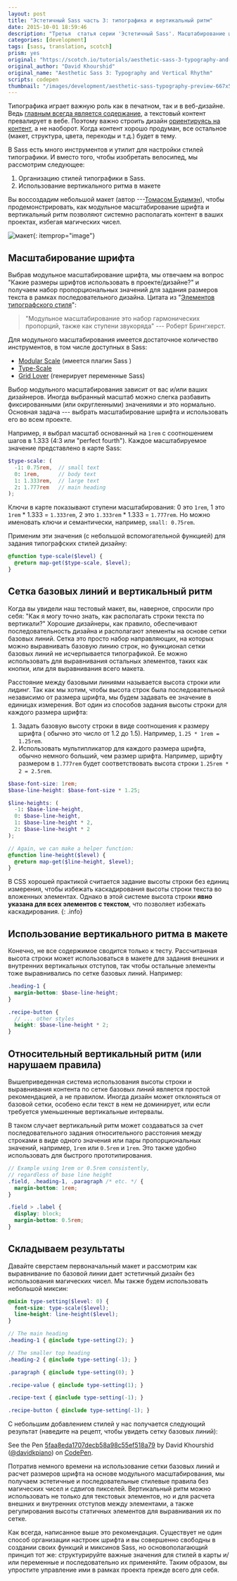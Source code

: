 ```yaml
---
layout: post
title: "Эстетичный Sass часть 3: типографика и вертикальный ритм"
date: 2015-10-01 18:59:46
description: "Третья  статья серии 'Эстетичный Sass'. Масштабирование шрифтов и  верстка макета на основе сетки базовых линий"
categories: [development]
tags: [sass, translation, scotch]
prism: yes
original: "https://scotch.io/tutorials/aesthetic-sass-3-typography-and-vertical-rhythm"
original_author: "David Khourshid"
original_name: "Aesthetic Sass 3: Typography and Vertical Rhythm"
scripts: codepen
thumbnail: "/images/development/aesthetic-sass-typography-preview-667x500.png"
---
```

Типографика играет важную роль как в печатном, так и в веб-дизайне. Ведь [главным всегда является содержание](http://www.craigbailey.net/content-is-king-by-bill-gates/), а текстовый контент превалирует в вебе. Поэтому важно строить дизайн [ориентируясь на контент](http://everydaydesigner.net/design/change-your-focus-and-design-content-first), а не наоборот. Когда контент хорошо продуман, все остальное (макет, структура, цвета, переходы и т.д.) будет в тему.

В Sass есть много инструментов и утилит для настройки стилей типографики. И вместо того, чтобы изобретать велосипед, мы рассмотрим следующее:

1. Организацию стилей типографики в Sass.
2. Использование вертикального ритма в макете

Вы воссоздадим небольшой макет (автор ---[Томасом Будимэн](https://dribbble.com/thebuddyman)), чтобы продемонстрировать, как модульное масштабирование шрифта и вертикальный ритм позволяют системно располагать контент в ваших проектах, избегая магических чисел.

![макет](/images/development/aesthetic-sass-typography-preview-667x500.png){: itemprop="image"}

## Масштабирование шрифта

Выбрав модульное масштабирование шрифта, мы отвечаем на вопрос "Какие размеры шрифтов использовать в проекте/дизайне?" и получаем набор пропорциональных значений для задания размеров текста в рамках последовательного дизайна. Цитата из "[Элементов типографского стиля](http://webtypography.net/)":

> "Модульное масштабирование это набор гармонических пропорций, также как  ступени звукоряда" --- Роберт Брингхерст.

Для модульного масштабирования имеется достаточное количество инструментов, в том числе доступных в Sass:

* [Modular Scale](http://www.modularscale.com/) (имеется плагин Sass )
* [Type-Scale](http://type-scale.com/)
* [Grid Lover](http://www.gridlover.net/) (генерирует переменные Sass)

Выбор модульного масштабирования зависит от вас и/или ваших дизайнеров. Иногда выбранный масштаб можно слегка разбавить фиксированными (или округленными) значениями и это нормально. Основная задача --- выбрать масштабирование шрифта и использовать его во всем проекте.

Например, я выбрал масштаб основанный на `1rem` с соотношением шагов в 1.333 (4:3 или "perfect fourth"). Каждое масштабируемое значение представлено в карте Sass:

```scss
$type-scale: (
  -1: 0.75rem,  // small text
  0: 1rem,      // body text
  1: 1.333rem,  // large text
  2: 1.777rem   // main heading
);

```

Ключи в карте показывают ступени масштабирования: 0 это `1rem`, 1 это `1rem` * 1.333 = `1.333rem`, 2 это `1.333rem` * 1.333 = `1.777rem`. Но можно именовать ключи и семантически, например, `small: 0.75rem`.

Применим эти значения (с небольшой вспомогательной функцией) для задания типографских стилей дизайну:

```scss
@function type-scale($level) {
  @return map-get($type-scale, $level);
}

```

## Сетка базовых линий и вертикальный ритм

Когда вы увидели наш тестовый макет, вы, наверное, спросили про себя: "Как я могу точно знать, как располагать строки текста по вертикали?" Хорошие дизайнеры, как правило, обеспечивают последовательность дизайна и располагают элементы на основе сетки базовых линий. Сетка это просто набор направляющих, на которых можно выравнивать базовую линию строк, но  функционал сетки базовых линий не исчерпывается типографикой. Ее можно использовать для выравнивания остальных элементов, таких как кнопки, или для выравнивания всего макета.

Расстояние между базовыми линиями называется высота строки или *лидинг*. Так как мы хотим, чтобы высота строк была последовательной независимо от размера шрифта, мы будем задавать ее значение в единицах измерения. Вот один из способов задания высоты строки для каждого размера шрифта:

1. Задать базовую высоту строки в виде соотношения к размеру шрифта ( обычно это число от 1.2 до 1.5). Например, `1.25 * 1rem = 1.25rem`.
2. Использовать мультипликатор для каждого размера шрифта, обычно немного больший, чем размер шрифта. Например, шрифту размером в `1.777rem` будет соответствовать высота строки `1.25rem * 2 = 2.5rem`.

```scss
$base-font-size: 1rem;
$base-line-height: $base-font-size * 1.25;

$line-heights: (
  -1: $base-line-height,
  0: $base-line-height,
  1: $base-line-height * 2,
  2: $base-line-height * 2
);

// Again, we can make a helper function:
@function line-height($level) {
  @return map-get($line-height, $level);
}

```

В CSS хорошей практикой считается задание высоты строки без единиц измерения, чтобы избежать каскадирования высоты строки текста во вложенных элементах. Однако в этой системе высота строки **явно указана для всех элементов с текстом**, что позволяет избежать каскадирования.
{: .info}

## Использование вертикального ритма в макете

Конечно, не все содержимое  сводится только к тесту. Рассчитанная высота строки может использоваться в макете для задания внешних и внутренних вертикальных отступов, так чтобы остальные элементы тоже выравнивались по сетке базовых линий. Например:

```scss
.heading-1 {
  margin-bottom: $base-line-height;
}

.recipe-button {
  // ... other styles
  height: $base-line-height * 2;
}

```

## Относительный вертикальный ритм (или нарушаем правила)

Вышеприведенная система использования высоты строки  и выравнивания контента по сетке базовых линий является простой рекомендацией, а не правилом. Иногда дизайн может отклоняться от базовой сетки, особено если текст в нем не доминирует, или если требуется уменьшенные вертикальные интервалы.

В таком случает вертикальный ритм может создаваться за счет последовательного задания относительного расстояния между строками в виде одного значения или пары пропорциональных значений, например, `1rem` или `0.5rem` и `1rem`. Это также удобно использовать для быстрого прототипирования.

```scss
// Example using 1rem or 0.5rem consistently,
// regardless of base line height
.field, .heading-1, .paragraph /* etc. */ {
  margin-bottom: 1rem;
}

.field > .label {
  display: block;
  margin-bottom: 0.5rem;
}

```

## Складываем результаты

Давайте сверстаем первоначальный макет и рассмотрим как выравнивание по базовой линии дает эстетичный дизайн без использования магических чисел. Мы также будем использовать небольшой миксин:

```scss
@mixin type-setting($level: 0) {
  font-size: type-scale($level);
  line-height: line-height($level);
}

// The main heading
.heading-1 { @include type-setting(2); }

// The smaller top heading
.heading-2 { @include type-setting(-1); }

.paragraph { @include type-setting(0); }

.recipe-value { @include type-setting(1); }

.recipe-text { @include type-setting(-1); }

.recipe-button { @include type-setting(-1); }

```

С небольшим добавлением стилей у нас получается следующий результат (наведите на рецепт, чтобы увидеть сетку базовых линий):

<p class='codepen'  data-height='500' data-theme-id='2089' data-slug-hash='5faa8eda1707decb58a98c55ef518a79' data-default-tab='result' data-line-numbers='' data-animations='run'>
See the Pen <a href="http://codepen.io/davidkpiano/pen/5faa8eda1707decb58a98c55ef518a79">5faa8eda1707decb58a98c55ef518a79</a> by David Khourshid (<a href="http://codepen.io/davidkpiano">@davidkpiano</a>) on <a href="http://codepen.io">CodePen</a>.</p>



Потратив  немного времени на использование сетки базовых линий и расчет размеров шрифта на основе модульного масштабирования, мы получаем эстетичные и последовательные стилевые правила без магических чисел и сдвигов пикселей. Вертикальный ритм можно использовать не только для текстовых элементов, но и для расчета внешних и внутренних отступов между элементами, а также регулирования высоты статичных элементов для выравнивания их по сетке.

Как всегда, написанное выше это рекомендация. Существует не один способ организации настроек шрифта и вы совершенно свободны в создании своих функций и миксинов Sass, но основополагающий принцип тот же: структурируйте важные значения для стилей в карты и/или переменные и последовательно их применяйте. Таким образом, вы  упростите  управление ими в рамках проекта прежде всего для себя.
